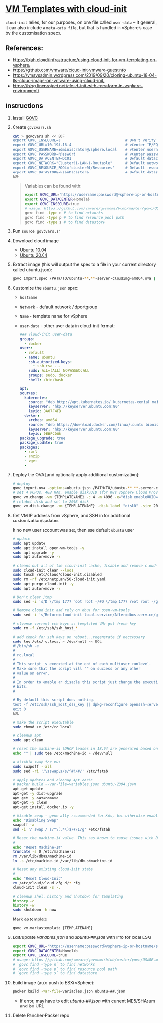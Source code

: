 # [**VM Templates with cloud-init**](https://blah.cloud/infrastructure/using-cloud-init-for-vm-templating-on-vsphere/)

`cloud-init` relies, for our purposes, on one file called `user-data` –
It general, it can also include a `meta-data file`, but that is handled in vSphere’s case by the customisation specs.

## References:

- https://blah.cloud/infrastructure/using-cloud-init-for-vm-templating-on-vsphere/
- https://github.com/vmware/cloud-init-vmware-guestinfo
- https://vmsysadmin.wordpress.com/2019/09/20/cloning-ubuntu-18-04-lts-cloud-image-on-vmware-using-cloud-init/
- https://blog.linoproject.net/cloud-init-with-terraform-in-vsphere-environment/

## Instructions

1. Install [GOVC](https://github.com/vmware/govmomi/tree/master/govc)

2. Create `govcvars.sh`

   ```sh
   cat > govcvars.sh << EOF
   export GOVC_INSECURE=1                              # Don't verify SSL certs on vCenter
   export GOVC_URL=10.198.16.4                         # vCenter IP/FQDN
   export GOVC_USERNAME=administrator@vsphere.local    # vCenter username
   export GOVC_PASSWORD=P@ssw0rd                       # vCenter password
   export GOVC_DATACENTER=DC01                         # Default datacenter to deploy to
   export GOVC_NETWORK="Cluster01-LAN-1-Routable"      # Default network to deploy to
   export GOVC_RESOURCE_POOL='cluster01/Resources'     # Default resource pool to deploy to
   export GOVC_DATASTORE=vsanDatastore                 # Default datastore to deploy to
   EOF
   ```

   > Variables can be found with:
   >
   > ```sh
   > export GOVC_URL='https://username:password@vsphere-ip-or-hostname/sdk'
   > export GOVC_DATACENTER=Homelab
   > export GOVC_INSECURE=true
   > # usage: https://github.com/vmware/govmomi/blob/master/govc/USAGE.md
   > govc find -type n # to find networks
   > govc find -type p # to find resource pool path
   > govc find -type s # to find datastore
   > ```

3. Run `source govcvars.sh`

4. Download cloud image

   - [Ubuntu 10.04](https://cloud-images.ubuntu.com/releases/18.04/release/ubuntu-18.04-server-cloudimg-amd64.ova)
   - [Ubuntu 20.04](https://cloud-images.ubuntu.com/releases/20.04/release/ubuntu-20.04-server-cloudimg-amd64.ova)

5. Extract image (this will output the spec to a file in your current directory called ubuntu.json):

   ```sh
   govc import.spec /PATH/TO/ubuntu-**.**-server-cloudimg-amd64.ova | python -m json.tool > ubuntu.json
   ```

6. Customize the `ubuntu.json` spec:

   - `hostname`
   - `Network` - default network / dportgroup
   - `Name` - template name for vSphere
   - `user-data` - other user data in cloud-init format:

     ```yaml
     ### cloud-init user-data
     groups:
       - docker
     users:
       - default
       - name: ubuntu
         ssh-authorized-keys:
           - ssh-rsa ...
         sudo: ALL=(ALL) NOPASSWD:ALL
         groups: sudo, docker
         shell: /bin/bash

     apt:
     sources:
       kubernetes:
         source: "deb http://apt.kubernetes.io/ kubernetes-xenial main"
         keyserver: "hkp://keyserver.ubuntu.com:80"
         keyid: BA07F4FB
       docker:
         arches: amd64
         source: "deb https://download.docker.com/linux/ubuntu bionic stable"
         keyserver: "hkp://keyserver.ubuntu.com:80"
         keyid: 0EBFCD88
     package_upgrade: true
     package_update: true
     packages:
       - curl
       - unzip
       - wget
       -
     ```

7. Deploy the OVA [and optionally apply additional customization]:

   ```sh
   # deploy
   govc import.ova -options=ubuntu.json /PATH/TO/ubuntu-**.**-server-cloudimg-amd64.ova
   # set 4 vCPUs, 4GB RAM, enable diskUUID (for K8s vSphere Cloud Provider)
   govc vm.change -vm {TEMPLATENAME} -c 4 -m 4096 -e="disk.enableUUID=1"
   # relabel disk and set to 20GB disk
   govc vm.disk.change -vm {TEMPLATENAME} -disk.label "disk0" -size 20G
   ```

8. Get VM IP address from vSphere, and SSH in for additional customization/updates

   If no new user account was set, then use default `ubuntu` user

   ```sh
   # update
   sudo apt update
   sudo apt install open-vm-tools -y
   sudo apt upgrade -y
   sudo apt autoremove -y
   
   # cleans out all of the cloud-init cache, disable and remove cloud-init customisations
   sudo cloud-init clean --logs
   sudo touch /etc/cloud/cloud-init.disabled
   sudo rm -rf /etc/netplan/50-cloud-init.yaml
   sudo apt purge cloud-init -y
   sudo apt autoremove -y
   
   # Don't clear /tmp
   sudo sed -i 's/D \/tmp 1777 root root -/#D \/tmp 1777 root root -/g' /usr/lib/tmpfiles.d/tmp.conf
   
   # Remove cloud-init and rely on dbus for open-vm-tools
   sudo sed -i 's/Before=cloud-init-local.service/After=dbus.service/g' /lib/systemd/system/open-vm-tools.service
   
   # cleanup current ssh keys so templated VMs get fresh key
   sudo rm -f /etc/ssh/ssh_host_*
   
   # add check for ssh keys on reboot...regenerate if neccessary
   sudo tee /etc/rc.local > /dev/null << EOL
   #!/bin/sh -e
   #
   # rc.local
   #
   # This script is executed at the end of each multiuser runlevel.
   # Make sure that the script will "" on success or any other
   # value on error.
   #
   # In order to enable or disable this script just change the execution
   # bits.
   #
   
   # By default this script does nothing.
   test -f /etc/ssh/ssh_host_dsa_key || dpkg-reconfigure openssh-server
   exit 0
   EOL
   
   # make the script executable
   sudo chmod +x /etc/rc.local
   
   # cleanup apt
   sudo apt clean
   
   # reset the machine-id (DHCP leases in 18.04 are generated based on this... not MAC...)
   echo "" | sudo tee /etc/machine-id > /dev/null
   
   # disable swap for K8s
   sudo swapoff --all
   sudo sed -ri '/\sswap\s/s/^#?/#/' /etc/fstab
   
   # Apply updates and cleanup Apt cache
   # packer build --var-file=variables.json ubuntu-2004.json
   apt-get update
   apt-get -y dist-upgrade
   apt-get -y autoremove
   apt-get -y clean
   apt-get install docker.io -y
   
   # Disable swap - generally recommended for K8s, but otherwise enable it for other workloads
   echo "Disabling Swap"
   swapoff -a
   sed -i '/ swap / s/^\(.*\)$/#\1/g' /etc/fstab
   
   # Reset the machine-id value. This has known to cause issues with DHCP
   #
   echo "Reset Machine-ID"
   truncate -s 0 /etc/machine-id
   rm /var/lib/dbus/machine-id
   ln -s /etc/machine-id /var/lib/dbus/machine-id
   
   # Reset any existing cloud-init state
   #
   echo "Reset Cloud-Init"
   rm /etc/cloud/cloud.cfg.d/*.cfg
   cloud-init clean -s -l
   
   # cleanup shell history and shutdown for templating
   history -c
   history -w
   sudo shutdown -h now
   ```

   Mark as template

   ```sh
   govc vm.markastemplate {TEMPLATENAME}
   ```

9. Edit/update _variables.json_ and _ubuntu-##.json_ with info for local ESXi

   ```sh
   export GOVC_URL='https://username:password@vsphere-ip-or-hostname/sdk'
   export GOVC_DATACENTER=Homelab
   export GOVC_INSECURE=true
   # usage: https://github.com/vmware/govmomi/blob/master/govc/USAGE.md
   # `govc find -type n` to find networks
   # `govc find -type p` to find resource pool path
   # `govc find -type s` to find datastore
   ```

10. Build image (auto push to ESXi vSphere):

    ```sh
    packer build -var-file=variables.json ubuntu-##.json
    ```

    - If error, may have to edit _ubuntu-##.json_ with current MD5/SHAsum and iso URL

11. Delete Rancher-Packer repo
